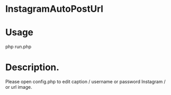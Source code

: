 # InstagramAutoPostUrl

# Usage
php run.php

# Description.
Please open config.php to edit caption / username or password Instagram / or url image.